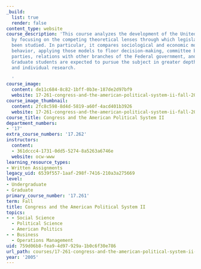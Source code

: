 ```yaml
---
_build:
  list: true
  render: false
content_type: website
course_description: 'This course analyzes the development of the United States Congress
  by focusing on the competing theoretical lenses through which legislatures have
  been studied. In particular, it compares sociological and economic models of legislative
  behavior, applying those models to floor decision-making, committee behavior, political
  parties, relations with other branches of the Federal government, and elections.
  Graduate students are expected to pursue the subject in greater depth through reading
  and individual research.

  '
course_image:
  content: de11c684-8c82-1bff-0b3e-187de2d97bf9
  website: 17-261-congress-and-the-american-political-system-ii-fall-2005
course_image_thumbnail:
  content: 2fc8c598-8d4d-5819-a60f-4acd401b3926
  website: 17-261-congress-and-the-american-political-system-ii-fall-2005
course_title: Congress and the American Political System II
department_numbers:
- '17'
extra_course_numbers: '17.262'
instructors:
  content:
  - 361dccc4-1731-0dd5-5274-8a5263a6746e
  website: ocw-www
learning_resource_types:
- Written Assignments
legacy_uid: 6539f557-1aaf-298f-7416-210a3a275669
level:
- Undergraduate
- Graduate
primary_course_number: '17.261'
term: Fall
title: Congress and the American Political System II
topics:
- - Social Science
  - Political Science
  - American Politics
- - Business
  - Operations Management
uid: 759d06b8-fea9-4d97-929a-1b0c6f30e786
url_path: courses/17-261-congress-and-the-american-political-system-ii-fall-2005
year: '2005'
---
```

